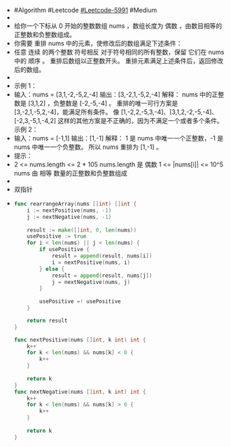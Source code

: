 - #Algorithm #Leetcode [#Leetcode-5991](https://leetcode-cn.com/problems/rearrange-array-elements-by-sign/) #Medium
-
- 给你一个下标从 0 开始的整数数组 nums ，数组长度为 偶数 ，由数目相等的正整数和负整数组成。
- 你需要 重排 nums 中的元素，使修改后的数组满足下述条件：
- 任意 连续 的两个整数 符号相反
  对于符号相同的所有整数，保留 它们在 nums 中的 顺序 。
  重排后数组以正整数开头。
  重排元素满足上述条件后，返回修改后的数组。
-
- 示例 1：
- 输入：nums = [3,1,-2,-5,2,-4]
  输出：[3,-2,1,-5,2,-4]
  解释：
  nums 中的正整数是 [3,1,2] ，负整数是 [-2,-5,-4] 。
  重排的唯一可行方案是 [3,-2,1,-5,2,-4]，能满足所有条件。
  像 [1,-2,2,-5,3,-4]、[3,1,2,-2,-5,-4]、[-2,3,-5,1,-4,2] 这样的其他方案是不正确的，因为不满足一个或者多个条件。 
  示例 2：
- 输入：nums = [-1,1]
  输出：[1,-1]
  解释：
  1 是 nums 中唯一一个正整数，-1 是 nums 中唯一一个负整数。
  所以 nums 重排为 [1,-1] 。
- 提示：
- 2 <= nums.length <= 2 * 105
  nums.length 是 偶数
  1 <= |nums[i]| <= 10^5
  nums 由 相等 数量的正整数和负整数组成
-
- 双指针
- ```go
  func rearrangeArray(nums []int) []int {
      i := nextPositive(nums, -1)
      j := nextNegative(nums, -1)
      
      result := make([]int, 0, len(nums))
      usePositive := true
      for i < len(nums) || j < len(nums) {
          if usePositive {
              result = append(result, nums[i])
              i = nextPositive(nums, i)
          } else {
              result = append(result, nums[j])
              j = nextNegative(nums, j)
          }
          
          usePositive =! usePositive
      }
  
      return result
  }
  
  func nextPositive(nums []int, k int) int {
      k++
      for k < len(nums) && nums[k] < 0 {
          k++
      }
      
      return k
  }
  func nextNegative(nums []int, k int) int {
      k++
      for k < len(nums) && nums[k] > 0 {
          k++
      }
      
      return k
  }
  ```